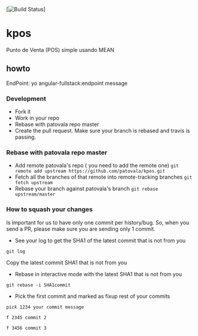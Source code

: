 [![Build Status](https://travis-ci.org/patovala/kpos?branch=master)]
# kpos
Punto de Venta (POS) simple usando MEAN

## howto
  EndPoint:
  yo angular-fullstack:endpoint message

### Development

- Fork it
- Work in your repo
- Rebase with patovala repo master
- Create the pull request. Make sure your branch is rebased and travis is passing.

### Rebase with patovala repo master

- Add remote patovala's repo ( you need to add the remote one)
`git remote add upstream https://github.com/patovala/kpos.git`
- Fetch all the branches of that remote into remote-tracking branches
`git fetch upstream`
- Rebase your branch against patovala's branch
`git rebase upstream/master`

### How to squash your changes

Is important for us to have only one commit per history/bug. So, when you
send a PR, please make sure you are sending only 1 commit.

- See your log to get the SHA1 of the latest commit that is not from you

`git log`

Copy the latest commit SHA1 that is not from you

- Rebase in interactive mode with the latest SHA1 that is not from you

`git rebase -i SHA1commit`

- Pick the first commit and marked as fixup rest of your commits

```
pick 1234 your commit message

f 2345 commit 2

f 3456 commit 3
```
